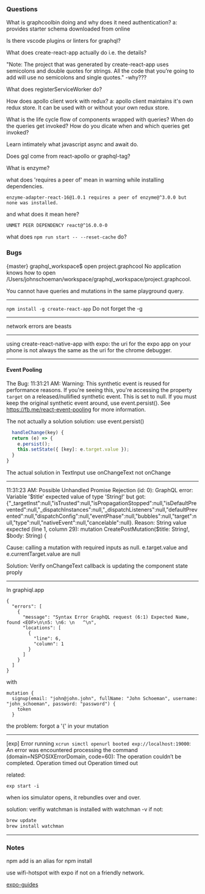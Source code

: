 ### Questions
What is graphcoolbin doing and why does it need authentication?
a: provides starter schema downloaded from online

Is there vscode plugins or linters for graphql?

What does create-react-app actually do i.e. the details?

"Note: The project that was generated by create-react-app uses semicolons and double quotes for strings. All the code that you’re going to add will use no semicolons and single quotes."  -why???

What does registerServiceWorker do?

How does apollo client work with redux?
a: apollo client maintains it's own redux store.  It can be used with or without your own redux store.

What is the life cycle flow of components wrapped with queries?
When do the queries get invoked?
How do you dicate when and which queries get invoked?

Learn intimately what javascript async and await do.

Does gql come from react-apollo or graphql-tag?

What is enzyme?

what does 'requires a peer of' mean in warning while installing dependencies.
```
enzyme-adapter-react-16@1.0.1 requires a peer of enzyme@^3.0.0 but none was installed.
```
and what does it mean here?
```
UNMET PEER DEPENDENCY react@^16.0.0-0
```

what does 
```npm run start -- --reset-cache```
do?

### Bugs
  {master} graphql_workspace$ open project.graphcool 
  No application knows how to open /Users/johnschoeman/workspace/graphql_workspace/project.graphcool.

  You cannot have queries and mutations in the same playground query.

-----

  ```npm install -g create-react-app```
  Do not forget the -g

-----

  network errors are beasts

-----

  using create-react-native-app with expo: the uri for the expo app on your phone is not always the same as the uri for the chrome debugger.

-----
#### Event Pooling

  The Bug:
  11:31:21 AM: Warning: This synthetic event is reused for performance reasons. If you're seeing this, you're accessing the property `target` on a released/nullified synthetic event. This is set to null. If you must keep the original synthetic event around, use event.persist(). See https://fb.me/react-event-pooling for more information.

  The not actually a solution solution:
  use event.persist()
  ```javascript
    handleChange(key) {
    return (e) => {
      e.persist();
      this.setState({ [key]: e.target.value });
    }
  }
  ```
The actual solution
in TextInput use onChangeText not onChange

-----
  11:31:23 AM: Possible Unhandled Promise Rejection (id: 0):
GraphQL error: Variable '$title' expected value of type 'String!' but got: {"_targetInst":null,"isTrusted":null,"isPropagationStopped":null,"isDefaultPrevented":null,"_dispatchInstances":null,"_dispatchListeners":null,"defaultPrevented":null,"dispatchConfig":null,"eventPhase":null,"bubbles":null,"target":null,"type":null,"nativeEvent":null,"cancelable":null}. Reason: String value expected (line 1, column 29):
mutation CreatePostMutation($title: String!, $body: String) {

 Cause: calling a mutation with required inputs as null.
   e.target.value and e.currentTarget.value are null

Solution: Verify onChangeText callback is updating the component state proply

-----
In graphiql.app 
```
{
  "errors": [
    {
      "message": "Syntax Error GraphQL request (6:1) Expected Name, found <EOF>\n\n5: \n6: \n   ^\n",
      "locations": [
        {
          "line": 6,
          "column": 1
        }
      ]
    }
  ]
}
```
with
```
mutation {
  signup(email: "john@john.john", fullName: "John Schoeman", username: "john_schoeman", password: "password") {
    token
  }
```
the problem: forgot a '{' in your mutation

-----
[exp] Error running `xcrun simctl openurl booted exp://localhost:19000`: An error was encountered processing the command (domain=NSPOSIXErrorDomain, code=60):
The operation couldn’t be completed. Operation timed out
Operation timed out

related: 
```
exp start -i
```

when ios simulator opens, it rebundles over and over.

solution: verifiy watchman is installed with watchman -v
if not:
```bash
brew update
brew install watchman
```
-----
### Notes
npm add is an alias for npm install

use wifi-hotspot with expo if not on a friendly network.

[expo-guides](https://docs.expo.io/versions/latest/guides/)